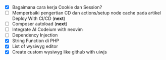 - [x] Bagaimana cara kerja Cookie dan Session?
- [ ] Memperbaiki pengertian CD dan actions/setup node cache pada artikel Deploy With CI/CD (**next**)
- [ ] Composer autoload (**next**)
- [ ] Integrate AI Codeium with neovim
- [ ] Dependency Injection
- [x] String Function di PHP
- [x] List of wysiwyg editor
- [x] Create custom wysiwyg like github with uiwjs